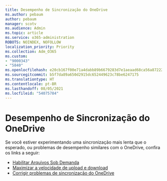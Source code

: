 ```yaml
---
title: Desempenho de Sincronização do OneDrive
ms.author: pebaum
author: pebaum
manager: scotv
ms.audience: Admin
ms.topic: article
ms.service: o365-administration
ROBOTS: NOINDEX, NOFOLLOW
localization_priority: Priority
ms.collection: Adm_O365
ms.custom:
- "9000343"
- "5840"
ms.openlocfilehash: e20cb167f00e71a4dabb89b6679283d7e1aeaad68ca56a87222fb3d61f7dc6f5
ms.sourcegitcommit: b5f7da89a650d2915dc652449623c78be6247175
ms.translationtype: HT
ms.contentlocale: pt-BR
ms.lasthandoff: 08/05/2021
ms.locfileid: "54075784"
---
```

# <a name="onedrive-sync-performance"></a>Desempenho de Sincronização do OneDrive

Se você estiver experimentando uma sincronização mais lenta que o esperado, ou problemas de desempenho similares com o OneDrive, confira os links a seguir:

- [Habilitar Arquivos Sob Demanda](https://support.office.com/article/0e6860d3-d9f3-4971-b321-7092438fb38e)
- [Maximizar a velocidade de upload e download](https://support.microsoft.com/office/8eeadfb8-501f-406d-997b-98ab6ff67f43?ui=en-us&rs=en-us&ad=us)
- [Corrigir problemas de sincronização do OneDrive](https://support.office.com/article/0899b115-05f7-45ec-95b2-e4cc8c4670b2)
